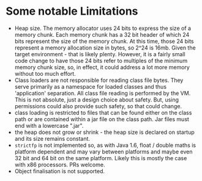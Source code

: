 # Some notable Limitations

* Heap size.  The memory allocator uses 24 bits to express the size of a memory chunk.  Each memory chunk has a 32 bit header of which 24 bits represent the size of the memory chunk.  At this time, those 24 bits represent a memory allocation size in bytes, so 2^24 is 16mb.  Given the target environment - that is likely plenty.  However, it is a fairly small code change to have those 24 bits refer to multiples of the minimum memory chunk size, so, in effect, it could address a lot more memory without too much effort.
* Class loaders are not responsible for reading class file bytes.  They serve primarily as a namespace for loaded classes and thus 'application' separation.  All class file reading is performed by the VM.  This is not absolute, just a design choice about safety.  But, using permissions could also provide such safety, so that could change.
* class loading is restricted to files that can be found either on the class path or are contained within a jar file on the class path.  Jar files must end with a lowercase ".jar".
* the heap does not grow or shrink - the heap size is declared on startup and its size remains constant.
* `strictfp` is not implemented so, as with Java 1.6, float / double maths is platform dependent and may vary between platforms and maybe even 32 bit and 64 bit on the same platform. Likely this is mostly the case with x86 processors.  PRs welcome.
* Object finalisation is not supported.

